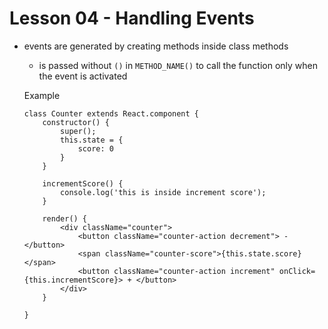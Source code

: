 # Lesson 04 - Handling Events

- events are generated by creating methods inside class methods
    - is passed without `()` in `METHOD_NAME()` to call the function only when the event is activated

    Example
    ```
    class Counter extends React.component {
        constructor() {
            super();
            this.state = {
                score: 0
            }
        }

        incrementScore() {
            console.log('this is inside increment score');
        }

        render() {
            <div className="counter">
                <button className="counter-action decrement"> - </button>
                <span className="counter-score">{this.state.score}</span>
                <button className="counter-action increment" onClick={this.incrementScore}> + </button>
            </div>
        }

    }
    ```